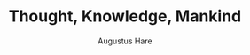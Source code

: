 ---
layout: quote
author: Augustus Hare
title: Thought, Knowledge, Mankind
quote: "Thought is the wind, knowledge the sail, and mankind the vessel."
---